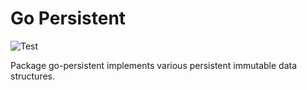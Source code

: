 # Go Persistent 

![Test](https://github.com/OlegStotsky/go-persistent/workflows/Test/badge.svg)

Package go-persistent implements various persistent immutable data structures. 